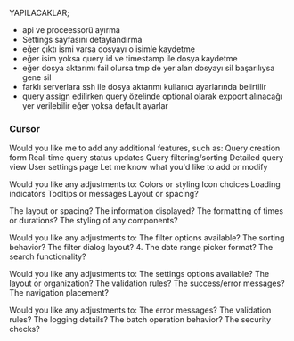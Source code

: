 YAPILACAKLAR;
- api ve proceessorü ayırma
- Settings sayfasını detaylandırma
- eğer çıktı ismi varsa dosyayı o isimle kaydetme
- eğer isim yoksa query id ve timestamp ile dosya kaydetme
- eğer dosya aktarımı fail olursa tmp de yer alan dosyayı sil başarılıysa gene sil
- farklı serverlara ssh ile dosya aktarımı kullanıcı ayarlarında belirtilir
- query assign edilirken query özelinde optional olarak expport alınacağı yer verilebilir eğer yoksa default ayarlar


### Cursor

Would you like me to add any additional features, such as:
Query creation form
Real-time query status updates
Query filtering/sorting
Detailed query view
User settings page
Let me know what you'd like to add or modify



Would you like any adjustments to:
Colors or styling
Icon choices
Loading indicators
Tooltips or messages
Layout or spacing?


The layout or spacing?
The information displayed?
The formatting of times or durations?
The styling of any components?


Would you like any adjustments to:
The filter options available?
The sorting behavior?
The filter dialog layout?
4. The date range picker format?
The search functionality?


Would you like any adjustments to:
The settings options available?
The layout or organization?
The validation rules?
The success/error messages?
The navigation placement?



Would you like any adjustments to:
The error messages?
The validation rules?
The logging details?
The batch operation behavior?
The security checks?